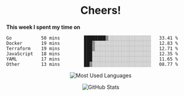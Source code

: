 <h1 align="center">Cheers!</h1>

**This week I spent my time on**
<!--START_SECTION:waka-->

```text
Go           50 mins         ████████▒░░░░░░░░░░░░░░░░   33.41 %
Docker       19 mins         ███▒░░░░░░░░░░░░░░░░░░░░░   12.83 %
Terraform    19 mins         ███▒░░░░░░░░░░░░░░░░░░░░░   12.71 %
JavaScript   18 mins         ███░░░░░░░░░░░░░░░░░░░░░░   12.35 %
YAML         17 mins         ███░░░░░░░░░░░░░░░░░░░░░░   11.65 %
Other        13 mins         ██▒░░░░░░░░░░░░░░░░░░░░░░   08.77 %
```

<!--END_SECTION:waka-->

<p align="center"><img src="https://github-readme-stats.vercel.app/api/top-langs/?username=thnkrn&layout=compact&hide=html&theme=tokyonight" alt="Most Used Languages" /></p>

<p align="center"><img src="https://github-readme-stats.vercel.app/api?username=thnkrn&show_icons=true&count_private=true&theme=tokyonight" alt="GitHub Stats" /></p>

<!-- <p align="center"><a href="https://wakatime.com"><img src="https://wakatime.com/share/@thnkrn/40092326-d1bd-471b-89da-9a7c63939402.png" /></p>
 -->
